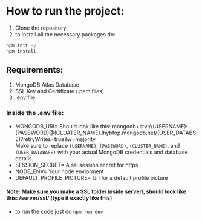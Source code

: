 # How to run the project:

1. Clone the repository
2. to install all the necessary packages do:
```bash
npm init -y
npm install
```

## Requirements:
1. MongoDB Atlas Database
2. SSL Key and Certificate (.pem files)
3. .env file

### Inside the .env file:
- MONGODB_URI= Should look like this: mongodb+srv://(USERNAME):(PASSWORD)@(CLUATER_NAME).lhybfop.mongodb.net/(USER_DATABSE)?retryWrites=true&w=majority <br>
  Make sure to replace `(USERNAME)`, `(PASSWORD)`, `(CLUSTER_NAME)`, and `(USER_DATABASE)` with your actual MongoDB credentials and database details.
- SESSION_SECRET= A ssl session secret for https
- NODE_ENV= Your node enviorment
- DEFAULT_PROFILE_PICTURE= Url for a default profile picture

#### Note: Make sure you make a SSL folder inside server/, should look like this: /server/ssl/ (type it exactly like this)

- to run the code just do `` npm run dev ``
